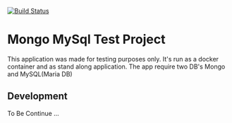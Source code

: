 [![Build Status](https://travis-ci.org/alexcopy/SpringMongoRestTest.svg?branch=master)](https://travis-ci.org/alexcopy/SpringMongoRestTest)

# Mongo MySql Test Project 
This application was made for testing purposes only. It's run as a docker container and as stand along application. 
 The app require two DB's Mongo and MySQL(Maria DB)  
## Development
 To Be Continue ...
